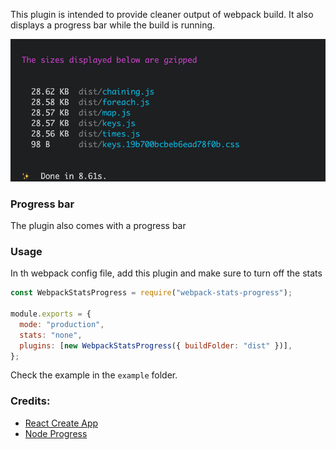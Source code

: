 This plugin is intended to provide cleaner output of webpack build. It also displays a progress bar while the build is running.

<img src="./screenshot.png">

### Progress bar

The plugin also comes with a progress bar

### Usage

In th webpack config file, add this plugin and make sure to turn off the stats

```js
const WebpackStatsProgress = require("webpack-stats-progress");

module.exports = {
  mode: "production",
  stats: "none",
  plugins: [new WebpackStatsProgress({ buildFolder: "dist" })],
};
```

Check the example in the `example` folder.

### Credits:

- <a href="https://github.com/facebook/create-react-app">React Create App</a>
- <a href="https://github.com/visionmedia/node-progress">Node Progress</a>
